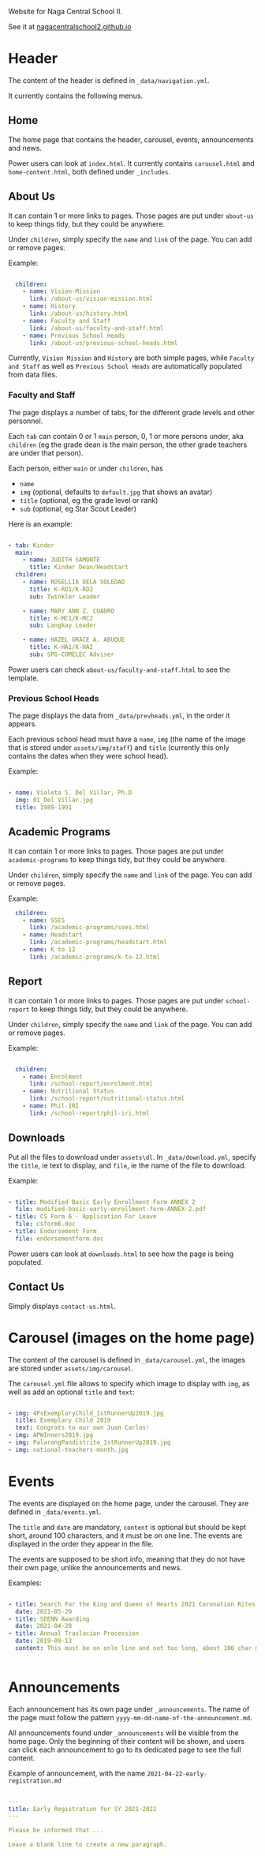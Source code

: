 Website for Naga Central School II.

See it at [nagacentralschool2.github.io](https://nagacentralschool2.github.io)

# Header

The content of the header is defined in `_data/navigation.yml`.

It currently contains the following menus.

## Home

The home page that contains the header, carousel, events, announcements and news.

Power users can look at `index.html`. It currently contains `carousel.html` and `home-content.html`, both defined under `_includes`.

## About Us

It can contain 1 or more links to pages. Those pages are put under `about-us` to keep things tidy, but they could be anywhere.

Under `children`, simply specify the `name` and `link` of the page. You can add or remove pages.

Example: 

```yml

  children:
    - name: Vision-Mission
      link: /about-us/vision-mission.html
    - name: History
      link: /about-us/history.html
    - name: Faculty and Staff
      link: /about-us/faculty-and-staff.html
    - name: Previous School Heads
      link: /about-us/previous-school-heads.html

```

Currently, `Vision Mission` and `History` are both simple pages, while `Faculty and Staff` as well as `Previous School Heads` are automatically populated from data files.

### Faculty and Staff

The page displays a number of tabs, for the different grade levels and other personnel.

Each `tab` can contain 0 or 1 `main` person, 0, 1 or more persons under, aka `children` (eg the grade dean is the main person, the other grade teachers are under that person).

Each person, either `main` or under `children`, has

- `name`
- `img` (optional, defaults to `default.jpg` that shows an avatar)
- `title` (optional, eg the grade level or rank)
- `sub` (optional, eg Star Scout Leader)

Here is an example:

```yml

- tab: Kinder
  main:
    - name: JUDITH SAMONTE
      title: Kinder Dean/Headstart
  children:
    - name: ROSELLIA DELA SOLEDAD
      title: K-RD1/K-RD2
      sub: Twinkler Leader

    - name: MARY ANN Z. CUADRO
      title: K-MC1/K-MC2
      sub: Langkay Leader

    - name: HAZEL GRACE A. ABUQUE
      title: K-HA1/K-HA2
      sub: SPG-COMELEC Adviser

```

Power users can check `about-us/faculty-and-staff.html` to see the template.

### Previous School Heads

The page displays the data from `_data/prevheads.yml`, in the order it appears.

Each previous school head must have a `name`, `img` (the name of the image that is stored under `assets/img/staff`) and `title` (currently this only contains the dates when they were school head).

Example:

```yml

- name: Violeta S. Del Villar, Ph.D
  img: 01_Del Villar.jpg
  title: 1989-1991

```

## Academic Programs

It can contain 1 or more links to pages. Those pages are put under `academic-programs` to keep things tidy, but they could be anywhere.

Under `children`, simply specify the `name` and `link` of the page. You can add or remove pages.

Example:

```yml
  children:
    - name: SSES
      link: /academic-programs/sses.html
    - name: Headstart
      link: /academic-programs/headstart.html
    - name: K to 12
      link: /academic-programs/k-to-12.html
```

## Report

It can contain 1 or more links to pages. Those pages are put under `school-report` to keep things tidy, but they could be anywhere.

Under `children`, simply specify the `name` and `link` of the page. You can add or remove pages.

Example:

```yml

  children:
    - name: Enrolment
      link: /school-report/enrolment.html
    - name: Nutritional Status
      link: /school-report/nutritional-status.html
    - name: Phil-IRI
      link: /school-report/phil-iri.html
```

## Downloads

Put all the files to download under `assets\dl`. In `_data/download.yml`, specify the `title`, ie text to display, and `file`, ie the name of the file to download.

Example:

```yml

- title: Modified Basic Early Enrollment Form ANNEX 2
  file: modified-basic-early-enrollment-form-ANNEX-2.pdf
- title: CS Form 6 - Application For Leave
  file: csform6.doc
- title: Endorsement Form
  file: endorsementform.doc

```

Power users can look at `downloads.html` to see how the page is being populated.

## Contact Us

Simply displays `contact-us.html`.

# Carousel (images on the home page)

The content of the carousel is defined in `_data/carousel.yml`, the images are stored under `assets/img/carousel`.

The `carousel.yml` file allows to specify which image to display with `img`, as well as add an optional `title` and `text`:

```yml

- img: 4PsExemplaryChild_1stRunnerUp2019.jpg
  title: Exemplary Child 2019
  text: Congrats to our own Juan Carlos!
- img: APWInners2019.jpg
- img: PalarongPandistrito_1stRunnerUp2019.jpg
- img: national-teachers-month.jpg

```

# Events

The events are displayed on the home page, under the carousel. They are defined in `_data/events.yml`.

The `title` and `date` are mandatory, `content` is optional but should be kept short, around 100 characters, and it must be on one line. The events are displayed in the order they appear in the file.

The events are supposed to be short info, meaning that they do not have their own page, unlike the announcements and news.

Examples:

```yml

- title: Search For the King and Queen of Hearts 2021 Coronation Rites
  date: 2021-05-20
- title: SEENN Awarding
  date: 2021-04-28
- title: Annual Traslacion Procession
  date: 2019-09-13
  content: This must be on onle line and not too long, about 100 char max
 
```

# Announcements

Each announcement has its own page under `_announcements`. The name of the page must follow the pattern `yyyy-mm-dd-name-of-the-announcement.md`.

All announcements found under `_announcements` will be visible from the home page. Only the beginning of their content will be shown, and users can click each announcement to go to its dedicated page to see the full content.

Example of announcement, with the name `2021-04-22-early-registration.md`

```yml

---
title: Early Registration for SY 2021-2022
---

Please be informed that ...

Leave a blank line to create a new paragraph.

```